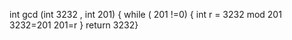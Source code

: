 int gcd (int 3232 , int 201) {
while ( 201 !=0) {
int r = 3232 mod 201
3232=201
201=r
}
return 3232}

<!---
samJr877/samJr877 is a ✨ special ✨ repository because its `README.md` (this file) appears on your GitHub profile.
You can click the Preview link to take a look at your changes.
--->
